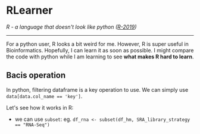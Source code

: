 # RLearner

*R - a language that doesn't look like python ([R-2019](https://github.com/xihajun/R-tutorial))*

-------------
For a python user, R looks a bit weird for me. However, R is super useful in Bioinformatics. Hopefully, I can learn it as soon as possible. I might compare the code with python while I am learning to see **what makes R hard to learn**.


## Bacis operation
In python, filtering dataframe is a key operation to use. We can simply use `data[data.col_name == 'key']`. 

Let's see how it works in R:
- we can use `subset`: eg. `df_rna <- subset(df_hm, SRA_library_strategy == "RNA-Seq")`
